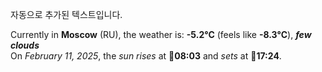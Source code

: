 
자동으로 추가된 텍스트입니다.

<!--START_SECTION:weather:moscow-->
Currently in **Moscow** (RU), the weather is: **-5.2°C** (feels like **-8.3°C**), ***few clouds***<br/>
On *February 11, 2025*, the *sun rises* at 🌅**08:03** and *sets* at 🌇**17:24**.
<!--END_SECTION:weather-->
